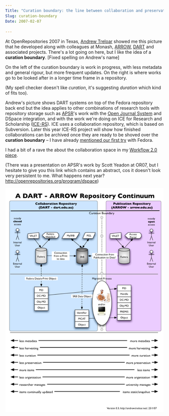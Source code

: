 ```yaml
---
Title: "Curation boundary: the line between collaboration and preservation"
Slug: curation-boundary
Date: 2007-02-07

---
```

<div>

At OpenRepositories 2007 in Texas, [Andrew
Treloar](http://andrew.treloar.net/) showed me this picture that he
developed along with colleagues at Monash,
[ARROW](http://arrow.edu.au/), [DART](http://dart.edu.au/) and
associated projects. There's a lot going on here, but I like the idea of
a **curation boundary**. [Fixed spelling on Andrew's name]

On the left of the curation boundary is work in progress, with less
metadata and general rigour, but more frequent updates. On the right is
where works go to be looked after in a longer time frame in a
repository.

(My spell checker doesn't like *curation*, it's suggesting *duration*
which kind of fits too).

Andrew's picture shows DART systems on top of the Fedora repository back
end but the idea applies to other combinations of research tools with
repository storage such as [APSR](http://apsr.edu.au/)'s work with the
[Open Journal System](http://pkp.sfu.ca/?q=ojs) and DSpace integration,
and with the work we're doing on ICE for Research and Scholarship
([ICE-RS](http://ice.usq.edu.au/introduction/ice_rs.htm)). ICE uses a
collaboration repository, which is based on Subversion. Later this year
ICE-RS project will show how finished collaborations can be archived
once they are ready to be shoved over the **curation boundary** <span
class="spCh spChx2013">–</span> I have already [mentioned our first
try](http://ptsefton.com/blog/2007/01/22/fedora-ims) with Fedora.

I had a bit of a rave the about the collaboration space in my [Workflow
2.0 piece](http://ptsefton.com/blog/2006/10/24/workflow_2_0).

(There was a presentation on APSR's work by Scott Yeadon at OR07, but I
hesitate to give you this link which contains an abstract, cos it
doesn't look very persistent to me. What happens next year?
<http://openrepositories.org/program/dspace>)

![graphics1](/blog/2007/02/07/curation-boundary/1.png)

</div>
